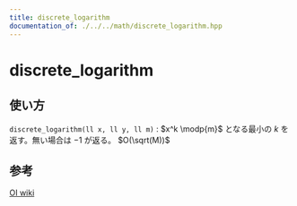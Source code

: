 ```yaml
---
title: discrete_logarithm
documentation_of: ./../../math/discrete_logarithm.hpp
---
```


# discrete_logarithm

## 使い方

``discrete_logarithm(ll x, ll y, ll m)`` : $x^k \modp{m}$ となる最小の $k$ を返す。無い場合は $-1$ が返る。 $O(\sqrt(M))$

## 参考

[OI wiki](https://oi-wiki.org/math/number-theory/discrete-logarithm/#%E6%89%A9%E5%B1%95%E7%AF%87%E6%89%A9%E5%B1%95-bsgs)
